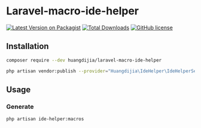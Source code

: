 # Laravel-macro-ide-helper

[![Latest Version on Packagist](https://img.shields.io/packagist/v/huangdijia/laravel-macro-ide-helper.svg?style=flat-square)](https://packagist.org/packages/huangdijia/laravel-macro-ide-helper)
[![Total Downloads](https://img.shields.io/packagist/dt/huangdijia/laravel-macro-ide-helper.svg?style=flat-square)](https://packagist.org/packages/huangdijia/laravel-macro-ide-helper)
[![GitHub license](https://img.shields.io/github/license/huangdijia/laravel-macro-ide-helper)](https://github.com/huangdijia/laravel-macro-ide-helper)

## Installation

~~~bash
composer require --dev huangdijia/laravel-macro-ide-helper
~~~

~~~bash
php artisan vendor:publish --provider="Huangdijia\IdeHelper\IdeHelperServiceProvider"
~~~

## Usage

### Generate

~~~bash
php artisan ide-helper:macros
~~~
